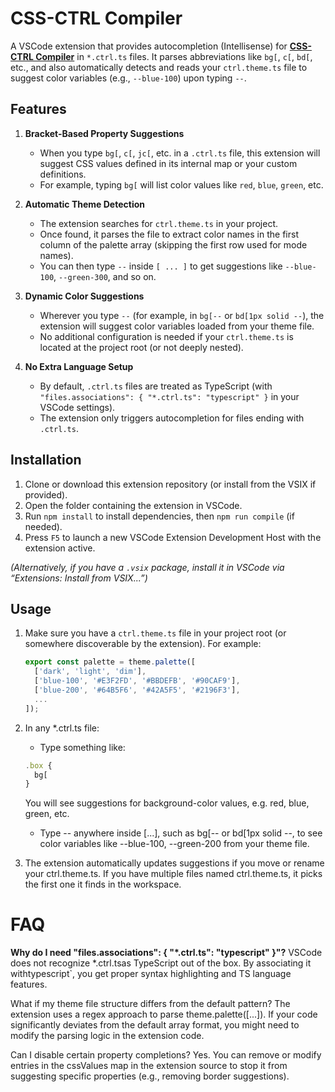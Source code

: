 # CSS-CTRL Compiler

A VSCode extension that provides autocompletion (Intellisense) for [**CSS-CTRL Compiler**](https://github.com/punlx/css-ctrl-compiler) in `*.ctrl.ts` files. It parses abbreviations like `bg[`, `c[`, `bd[`, etc., and also automatically detects and reads your `ctrl.theme.ts` file to suggest color variables (e.g., `--blue-100`) upon typing `--`.

## Features

1. **Bracket-Based Property Suggestions**

   - When you type `bg[`, `c[`, `jc[`, etc. in a `.ctrl.ts` file, this extension will suggest CSS values defined in its internal map or your custom definitions.
   - For example, typing `bg[` will list color values like `red`, `blue`, `green`, etc.

2. **Automatic Theme Detection**

   - The extension searches for `ctrl.theme.ts` in your project.
   - Once found, it parses the file to extract color names in the first column of the palette array (skipping the first row used for mode names).
   - You can then type `--` inside `[ ... ]` to get suggestions like `--blue-100`, `--green-300`, and so on.

3. **Dynamic Color Suggestions**

   - Wherever you type `--` (for example, in `bg[--` or `bd[1px solid --`), the extension will suggest color variables loaded from your theme file.
   - No additional configuration is needed if your `ctrl.theme.ts` is located at the project root (or not deeply nested).

4. **No Extra Language Setup**
   - By default, `.ctrl.ts` files are treated as TypeScript (with `"files.associations": { "*.ctrl.ts": "typescript" }` in your VSCode settings).
   - The extension only triggers autocompletion for files ending with `.ctrl.ts`.

## Installation

1. Clone or download this extension repository (or install from the VSIX if provided).
2. Open the folder containing the extension in VSCode.
3. Run `npm install` to install dependencies, then `npm run compile` (if needed).
4. Press `F5` to launch a new VSCode Extension Development Host with the extension active.

_(Alternatively, if you have a `.vsix` package, install it in VSCode via “Extensions: Install from VSIX...”)_

## Usage

1. Make sure you have a `ctrl.theme.ts` file in your project root (or somewhere discoverable by the extension). For example:

   ```ts
   export const palette = theme.palette([
     ['dark', 'light', 'dim'],
     ['blue-100', '#E3F2FD', '#BBDEFB', '#90CAF9'],
     ['blue-200', '#64B5F6', '#42A5F5', '#2196F3'],
     ...
   ]);
   ```

2. In any \*.ctrl.ts file:

   - Type something like:

   ```ts
   .box {
     bg[
   }
   ```

   You will see suggestions for background-color values, e.g. red, blue, green, etc.

   - Type -- anywhere inside [...], such as bg[-- or bd[1px solid --, to see color variables like --blue-100, --green-200 from your theme file.

3. The extension automatically updates suggestions if you move or rename your ctrl.theme.ts. If you have multiple files named ctrl.theme.ts, it picks the first one it finds in the workspace.

# FAQ

**Why do I need "files.associations": { "\*.ctrl.ts": "typescript" }"?** VSCode does not recognize \*.ctrl.tsas TypeScript out of the box. By associating it withtypescript`, you get proper syntax highlighting and TS language features.

What if my theme file structure differs from the default pattern?
The extension uses a regex approach to parse theme.palette([...]). If your code significantly deviates from the default array format, you might need to modify the parsing logic in the extension code.

Can I disable certain property completions?
Yes. You can remove or modify entries in the cssValues map in the extension source to stop it from suggesting specific properties (e.g., removing border suggestions).
